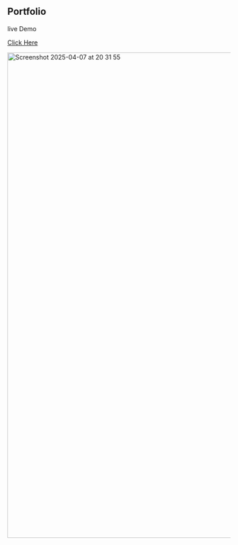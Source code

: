 ## Portfolio
live Demo

<a href="https://portfolio-31e20.firebaseapp.com/">Click Here</a>

<img width="1096" alt="Screenshot 2025-04-07 at 20 31 55" src="https://github.com/user-attachments/assets/19bf4515-8896-4568-8856-144f2b283b1f" />

